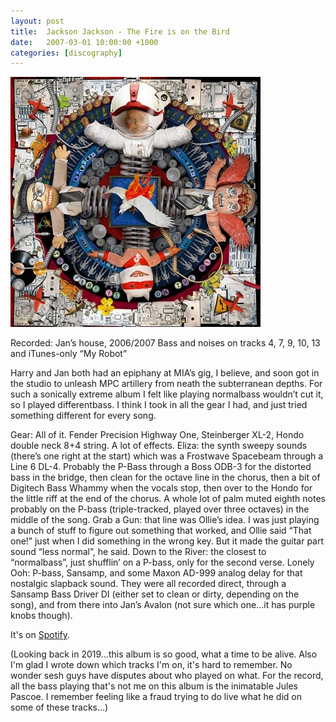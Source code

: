 ```yaml
---
layout: post
title:  Jackson Jackson - The Fire is on the Bird
date:   2007-03-01 10:00:00 +1000
categories: [discography]
---
```


![](/assets/discography/the-fire-is-on-the-bird.jpg)

Recorded: Jan’s house, 2006/2007
Bass and noises on tracks 4, 7, 9, 10, 13 and iTunes-only “My Robot”

Harry and Jan both had an epiphany at MIA’s gig, I believe, and soon got in the studio to unleash MPC artillery from neath the subterranean depths. For such a sonically extreme album I felt like playing normalbass wouldn’t cut it, so I played differentbass. I think I took in all the gear I had, and just tried something different for every song.

Gear: All of it. Fender Precision Highway One, Steinberger XL-2, Hondo double neck 8+4 string. A lot of effects. Eliza: the synth sweepy sounds (there’s one right at the start) which was a Frostwave Spacebeam through a Line 6 DL-4. Probably the P-Bass through a Boss ODB-3 for the distorted bass in the bridge, then clean for the octave line in the chorus, then a bit of Digitech Bass Whammy when the vocals stop, then over to the Hondo for the little riff at the end of the chorus. A whole lot of palm muted eighth notes probably on the P-bass (triple-tracked, played over three octaves) in the middle of the song. Grab a Gun: that line was Ollie’s idea. I was just playing a bunch of stuff to figure out something that worked, and Ollie said “That one!” just when I did something in the wrong key. But it made the guitar part sound “less normal”, he said. Down to the River: the closest to “normalbass”, just shufflin’ on a P-bass, only for the second verse. Lonely Ooh: P-bass, Sansamp, and some Maxon AD-999 analog delay for that nostalgic slapback sound. They were all recorded direct, through a Sansamp Bass Driver DI (either set to clean or dirty, depending on the song), and from there into Jan’s Avalon (not sure which one…it has purple knobs though).

It's on [Spotify](https://open.spotify.com/album/4IXAD90NJghGVl2UoKUwh5?si=qXszf9P2SbyafzcloCYVyw).

(Looking back in 2019...this album is so good, what a time to be alive. Also I'm glad I wrote down which tracks I'm on, it's hard to remember. No wonder sesh guys have disputes about who played on what. For the record, all the bass playing that's not me on this album is the inimatable Jules Pascoe. I remember feeling like a fraud trying to do live what he did on some of these tracks...)